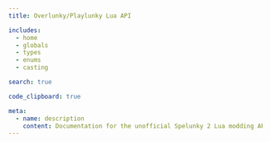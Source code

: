 ```yaml
---
title: Overlunky/Playlunky Lua API

includes:
  - home
  - globals
  - types
  - enums
  - casting

search: true

code_clipboard: true

meta:
  - name: description
    content: Documentation for the unofficial Spelunky 2 Lua modding API
---
```

